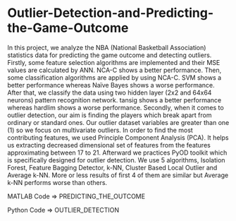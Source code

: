 # Outlier-Detection-and-Predicting-the-Game-Outcome
In this project, we analyze the NBA (National Basketball Association) statistics data for predicting the game outcome and detecting outliers. Firstly, some feature selection algorithms are implemented and their MSE values are calculated by ANN. NCA-C shows a better performance. Then, some classification algorithms are applied by using NCA-C. SVM shows a better performance whereas Naïve Bayes shows a worse performance. After that, we classify the data using two hidden layer (2x2 and 64x64 neurons) pattern recognition network. tansig shows a better performance whereas hardlim shows a worse performance. Secondly, when it comes to outlier detection, our aim is finding the players which break apart from ordinary or standard ones. Our outlier dataset variables are greater than one (1) so we focus on multivariate outliers. In order to find the most contributing features, we used Principle Component Analysis (PCA). It helps us extracting decreased dimensional set of features from the features approximating between 17 to 21. Afterward we practices PyOD toolkit which is specifically designed for outlier detection. We use 5 algorithms, Isolation Forest, Feature Bagging Detector, k-NN, Cluster Based Local Outlier and Average k-NN. More or less results of first 4 of them are similar but Average k-NN performs worse than others.


MATLAB Code => PREDICTING_THE_OUTCOME



Python Code => OUTLIER_DETECTION

